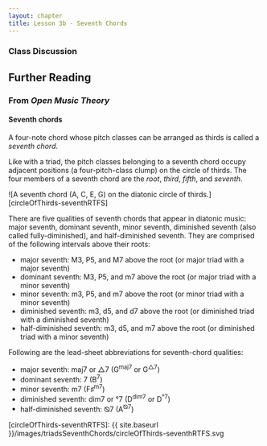 ```yaml
---
layout: chapter
title: Lesson 3b - Seventh Chords
---
```


### Class Discussion

## Further Reading

### From *Open Music Theory*

#### Seventh chords

A four-note chord whose pitch classes can be arranged as thirds is called a *seventh chord*.

Like with a triad, the pitch classes belonging to a seventh chord occupy adjacent positions (a four-pitch-class clump) on the circle of thirds. The four members of a seventh chord are the *root*, *third*, *fifth*, and *seventh*.

![A seventh chord (A, C, E, G) on the diatonic circle of thirds.][circleOfThirds-seventhRTFS]

There are five qualities of seventh chords that appear in diatonic music: major seventh, dominant seventh, minor seventh, diminished seventh (also called fully-diminished), and half-diminished seventh. They are comprised of the following intervals above their roots:

-   major seventh: M3, P5, and M7 above the root (or major triad with a major seventh)
-   dominant seventh: M3, P5, and m7 above the root (or major triad with a minor seventh)
-   minor seventh: m3, P5, and m7 above the root (or minor triad with a minor seventh)
-   diminished seventh: m3, d5, and d7 above the root (or diminished triad with a diminished seventh)
-   half-diminished seventh: m3, d5, and m7 above the root (or diminished triad with a minor seventh)

Following are the lead-sheet abbreviations for seventh-chord qualities:

-   major seventh: maj7 or △7 (G<sup>maj7</sup> or G<sup>△7</sup>)
-   dominant seventh: 7 (B<sup>7</sup>)
-   minor seventh: m7 (F&#9839;<sup>m7</sup>)
-   diminished seventh: dim7 or °7 (D<sup>dim7</sup> or D<sup>°7</sup>)
-   half-diminished seventh: ⦰7 (A<sup>⦰7</sup>)

[circleOfThirds-seventhRTFS]: {{ site.baseurl }}/images/triadsSeventhChords/circleOfThirds-seventhRTFS.svg